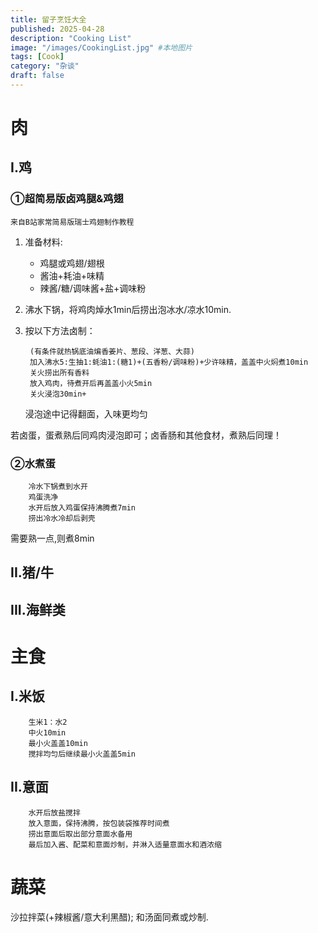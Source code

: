 ```yaml
---
title: 留子烹饪大全
published: 2025-04-28
description: "Cooking List"
image: "/images/CookingList.jpg" #本地图片
tags: [Cook]
category: "杂谈"
draft: false 
---
```


<style>
.photo {
    display: flex;
    flex-direction: column;
    align-items: center;
    text-align: center;
}

.photo img {
    margin: 0;
    max-width: 100%;
}

.photo p {
    font-size: 10px;
}
</style>

# 肉

## I.鸡

### ①超简易版卤鸡腿&鸡翅

`来自B站家常简易版瑞士鸡翅制作教程`

1. 准备材料:

    - 鸡腿或鸡翅/翅根
    - 酱油+耗油+味精
    - 辣酱/糖/调味酱+盐+调味粉

2. 沸水下锅，将鸡肉焯水1min后捞出泡冰水/凉水10min.

3. 按以下方法卤制：

        (有条件就热锅底油煸香姜片、葱段、洋葱、大蒜)
        加入沸水5:生抽1:蚝油1:(糖1)+(五香粉/调味粉)+少许味精，盖盖中火焖煮10min
        关火捞出所有香料
        放入鸡肉，待煮开后再盖盖小火5min
        关火浸泡30min+

    浸泡途中记得翻面，入味更均匀

若卤蛋，蛋煮熟后同鸡肉浸泡即可；卤香肠和其他食材，煮熟后同理！

### ②水煮蛋

        冷水下锅煮到水开
        鸡蛋洗净
        水开后放入鸡蛋保持沸腾煮7min
        捞出冷水冷却后剥壳        
需要熟一点,则煮8min
               

## II.猪/牛

## III.海鲜类

# 主食
## I.米饭

        生米1：水2
        中火10min
        最小火盖盖10min
        搅拌均匀后继续最小火盖盖5min 

## II.意面

        水开后放盐搅拌
        放入意面，保持沸腾，按包装袋推荐时间煮
        捞出意面后取出部分意面水备用
        最后加入酱、配菜和意面炒制，并淋入适量意面水和酒浓缩



# 蔬菜
沙拉拌菜(+辣椒酱/意大利黑醋);
和汤面同煮或炒制.

